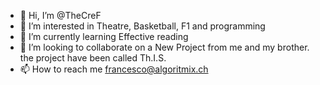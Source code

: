 - 👋 Hi, I’m @TheCreF
- 👀 I’m interested in Theatre, Basketball, F1 and programming
- 🌱 I’m currently learning Effective reading
- 💞️ I’m looking to collaborate on a New Project from me and my brother. the project have been called Th.I.S.
- 📫 How to reach me francesco@algoritmix.ch

<!---
TheCreF/TheCreF is a ✨ special ✨ repository because its `README.md` (this file) appears on your GitHub profile.
You can click the Preview link to take a look at your changes.
--->
